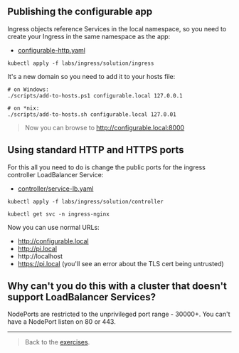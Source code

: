 
## Publishing the configurable app

Ingress objects reference Services in the local namespace, so you need to create your Ingress in the same namespace as the app:

- [configurable-http.yaml](solution/ingress/configurable-http.yaml) 

```
kubectl apply -f labs/ingress/solution/ingress
```

It's a new domain so you need to add it to your hosts file:

```
# on Windows:
./scripts/add-to-hosts.ps1 configurable.local 127.0.0.1

# on *nix:
./scripts/add-to-hosts.sh configurable.local 127.0.01
```

> Now you can browse to http://configurable.local:8000

## Using standard HTTP and HTTPS ports

For this all you need to do is change the public ports for the ingress controller LoadBalancer Service:

- [controller/service-lb.yaml](solution/controller/service-lb.yaml)

```
kubectl apply -f labs/ingress/solution/controller

kubectl get svc -n ingress-nginx
```

Now you can use normal URLs:

- http://configurable.local
- http://pi.local
- http://localhost
- https://pi.local (you'll see an error about the TLS cert being untrusted)

## Why can't you do this with a cluster that doesn't support LoadBalancer Services?

NodePorts are restricted to the unprivileged port range - 30000+. You can't have a NodePort listen on 80 or 443.

___
> Back to the [exercises](README.md).